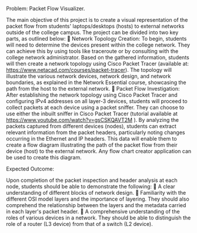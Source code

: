 Problem: Packet Flow Visualizer.


The main objective of this project is to create a visual representation of the packet flow
from students&#39; laptops/desktops (hosts) to external networks outside of the college campus.
The project can be divided into two key parts, as outlined below:
 Network Topology Creation: To begin, students will need to determine the
devices present within the college network. They can achieve this by using tools like
traceroute or by consulting with the college network administrator. Based on the
gathered information, students will then create a network topology using Cisco
Packet Tracer (available at: https://www.netacad.com/courses/packet-tracer). The
topology will illustrate the various network devices, network design, and network
boundaries, as explained in the Network Essential course, showcasing the path from
the host to the external network.
 Packet Flow Investigation: After establishing the network topology using
Cisco Packet Tracer and configuring IPv4 addresses on all layer-3 devices, students
will proceed to collect packets at each device using a packet sniffer. They can choose
to use either the inbuilt sniffer in Cisco Packet Tracer (tutorial available at
https://www.youtube.com/watch?v=gsCSKQAVT2M ). By analyzing the packets
captured from different devices (nodes), students can extract relevant information
from the packet headers, particularly noting changes occurring in the Ethernet and IP
headers. This data will enable them to create a flow diagram illustrating the path of
the packet flow from their device (host) to the external network. Any flow chart
creator application can be used to create this diagram.

Expected Outcome:

Upon completion of the packet inspection and header analysis at each node,
students should be able to demonstrate the following:
 A clear understanding of different blocks of network design.
 Familiarity with the different OSI model layers and the importance of layering. They
should also comprehend the relationship between the layers and the metadata
carried in each layer&#39;s packet header.
 A comprehensive understanding of the roles of various devices in a network. They
should be able to distinguish the role of a router (L3 device) from that of a switch (L2
device).
